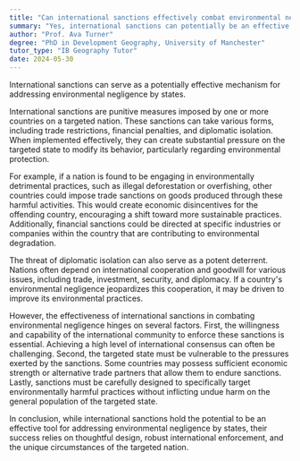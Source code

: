 ```yaml
---
title: "Can international sanctions effectively combat environmental negligence by states?"
summary: "Yes, international sanctions can potentially be an effective tool to combat environmental negligence by states."
author: "Prof. Ava Turner"
degree: "PhD in Development Geography, University of Manchester"
tutor_type: "IB Geography Tutor"
date: 2024-05-30
---
```


International sanctions can serve as a potentially effective mechanism for addressing environmental negligence by states.

International sanctions are punitive measures imposed by one or more countries on a targeted nation. These sanctions can take various forms, including trade restrictions, financial penalties, and diplomatic isolation. When implemented effectively, they can create substantial pressure on the targeted state to modify its behavior, particularly regarding environmental protection.

For example, if a nation is found to be engaging in environmentally detrimental practices, such as illegal deforestation or overfishing, other countries could impose trade sanctions on goods produced through these harmful activities. This would create economic disincentives for the offending country, encouraging a shift toward more sustainable practices. Additionally, financial sanctions could be directed at specific industries or companies within the country that are contributing to environmental degradation.

The threat of diplomatic isolation can also serve as a potent deterrent. Nations often depend on international cooperation and goodwill for various issues, including trade, investment, security, and diplomacy. If a country's environmental negligence jeopardizes this cooperation, it may be driven to improve its environmental practices.

However, the effectiveness of international sanctions in combating environmental negligence hinges on several factors. First, the willingness and capability of the international community to enforce these sanctions is essential. Achieving a high level of international consensus can often be challenging. Second, the targeted state must be vulnerable to the pressures exerted by the sanctions. Some countries may possess sufficient economic strength or alternative trade partners that allow them to endure sanctions. Lastly, sanctions must be carefully designed to specifically target environmentally harmful practices without inflicting undue harm on the general population of the targeted state.

In conclusion, while international sanctions hold the potential to be an effective tool for addressing environmental negligence by states, their success relies on thoughtful design, robust international enforcement, and the unique circumstances of the targeted nation.
    